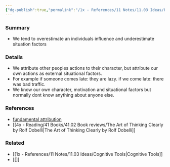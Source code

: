 ```yaml
---
{"dg-publish":true,"permalink":"/1x - References/11 Notes/11.03 Ideas/Fundamental Attribution Error/","title":"Fundamental Attribution Error","noteIcon":""}
---
```



### Summary
- We tend to overestimate an individuals influence and underestimate situation factors

### Details
- We attribute other peoples actions to their character, but attribute our own actions as external situational factors.
- For example if someone comes late: they are lazy. if we come late: there was bad traffic.
- We know our own character, motivation and situational factors but normally dont know anything about anyone else.

### References
- [fundamental attribution](https://online.hbs.edu/blog/post/the-fundamental-attribution-error#:~:text=What%20Is%20the%20Fundamental%20Attribution,factors%20outside%20of%20their%20control.)
- [[4x - Reading/41 Books/41.02 Book reviews/The Art of Thinking Clearly by Rolf Dobelli\|The Art of Thinking Clearly by Rolf Dobelli]]

### Related
- [[1x - References/11 Notes/11.03 Ideas/Cognitive Tools\|Cognitive Tools]]
- [[]]